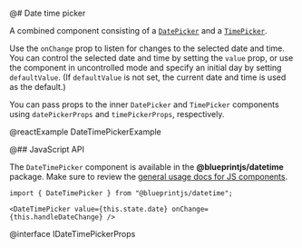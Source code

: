 @# Date time picker

A combined component consisting of a [`DatePicker`](#datetime/datepicker)
and a [`TimePicker`](#datetime/timepicker).

Use the `onChange` prop to listen for changes to the selected date and time. You can control the
selected date and time by setting the `value` prop, or use the component in uncontrolled
mode and specify an initial day by setting `defaultValue`. (If `defaultValue` is not set,
the current date and time is used as the default.)

You can pass props to the inner `DatePicker` and `TimePicker` components using
`datePickerProps` and `timePickerProps`, respectively.

@reactExample DateTimePickerExample

@## JavaScript API

The `DateTimePicker` component is available in the __@blueprintjs/datetime__ package.
Make sure to review the [general usage docs for JS components](#blueprint.usage).

```tsx
import { DateTimePicker } from "@blueprintjs/datetime";

<DateTimePicker value={this.state.date} onChange={this.handleDateChange} />
```

@interface IDateTimePickerProps
